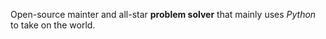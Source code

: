 Open-source mainter and all-star __problem solver__ that mainly uses *Python* to take on the world.
